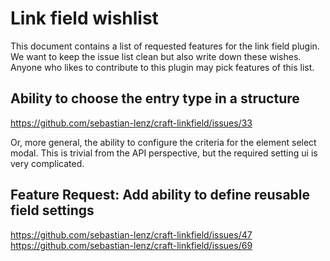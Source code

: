 # Link field wishlist

This document contains a list of requested features for the link
field plugin. We want to keep the issue list clean but also write
down these wishes. Anyone who likes to contribute to this plugin
may pick features of this list.

## Ability to choose the entry type in a structure
https://github.com/sebastian-lenz/craft-linkfield/issues/33

Or, more general, the ability to configure the criteria for
the element select modal. This is trivial from the API perspective,
but the required setting ui is very complicated.


## Feature Request: Add ability to define reusable field settings
https://github.com/sebastian-lenz/craft-linkfield/issues/47
https://github.com/sebastian-lenz/craft-linkfield/issues/69



